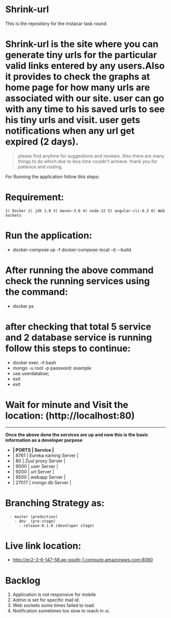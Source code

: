 # Shrink-url
This is the repository for the instacar task round.

# Shrink-url is the site where you can generate tiny urls for the particular valid links entered by any users.Also it provides to check the graphs at home page for how many urls are associated with our site. user can go with any time to his saved urls to see his tiny urls and visit. user gets notifications when any url get expired (2 days). 

> please find anytime for suggestions and reviews. Also there are many things to do which due to less time couldn't achieve. thank you for patience and visiting.


For Running the application follow this steps:

# Requirement:
` 1) Docker
 2) jdk 1.8
 3) maven-3.6
 4) node-12
 5) angular-cli-8.3
 6) Web Sockets
 `
# Run the application:
  - docker-compose up -f docker-compose-local -d --build

# After running the above command check the running services using the command:
  - docker ps
 
# after checking that total 5 service and 2 database service is running follow this steps to continue:
  - docker exec -it <pid of mongoservice> bash
  - mongo -u root -p
  password: example
  - use userdatabse;
  - exit
  - exit

# Wait for minute and Visit the location: (http://localhost:80)
------------------------------------------------------------------------------------------------------------------------------
 **Once the above done the services are up and now this is the basic information as a developer purpose**
  
  - **|   PORTS      |        Service          |**
  -   |    8761      |    Eureka naming Server |
  -   |    80        |    Zuul proxy Server    | 
  -   |    9000      |      user  Server       |
  -   |    9200      |    url  Server          |
  -   |    9500      |     webapp  Server      |
  -   |    27017     |    mongo db Server      |
    
   # Branching Strategy as:
      - master (production)
        - dev  (pre-stage)
          - release-0.1.0 (developer stage)


# Live link location:
- http://ec2-3-6-147-58.ap-south-1.compute.amazonaws.com:8080

# Backlog
1) Application is not responsive for mobile
2) Admin is set for specific mail id.
3) Web sockets some times failed to load.
4) Notification sometimes too slow to reach in ui.

